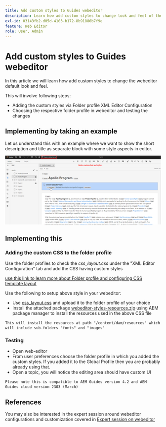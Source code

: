 ```yaml
---
title: Add custom styles to Guides webeditor
description: Learn how add custom styles to change look and feel of the Guides webeditor.
exl-id: 03143fb2-d05d-4103-b172-8b91880b7f9e
feature: Web Editor
role: User, Admin
---
```

# Add custom styles to Guides webeditor 

In this article we will learn how add custom styles to change the webeditor default look and feel. 

This will involve following steps:
- Adding the custom styles via Folder profile XML Editor Configuration
- Choosing the respective folder profile in webeditor and testing the changes


## Implementing by taking an example

Let us understand this with an example where we want to show the short description and title as separate block with some style aspects in editor.

![Previewing the webeditor with custom styles](../../../assets/authoring/webeditor-customstyles-preview.png)


## Implementing this


### Adding the custom CSS to the folder profile

Use the folder profiles to check the *css_layout.css* under the "XML Editor Configuration" tab and add the CSS having custom styles

[use this link to learn more about Folder profile and configuring CSS template layout](https://experienceleague.adobe.com/docs/experience-manager-guides-learn/videos/advanced-user-guide/editor-configuration.html?lang=en#customize-the-css-template-layout)

Use the following to setup above style in your webeditor:
- Use [css_layout.css](../../../assets/authoring/webeditor-customstyles-css_layout.css) and upload it to the folder profile of your choice
- Install the attached package [webeditor-styles-resources.zip](../../../assets/authoring/webeditor-styles-resources.zip) using AEM package manager to install the resources used in the above CSS file 

```
This will install the resources at path "/content/dam/resources" which will include sub-folders "fonts" and "images"
```


### Testing

- Open web-editor
- From user preferences choose the folder profile in which you added the custom styles. If you added it to the Global Profile then you are probably already using that.
- Open a topic, you will notice the editing area should have custom UI

```
Please note this is compatible to AEM Guides version 4.2 and AEM Guides cloud version 2303 (March)
```


## References

You may also be interested in the expert session around webeditor configurations and customization covered in [Expert session on webeditor](https://experienceleague.adobe.com/docs/experience-manager-guides-learn/tutorials/knowledge-base/expert-session/webbased-authoring-jan2023.html?lang=en)
